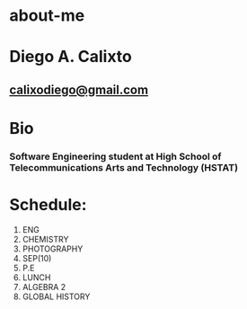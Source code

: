 # about-me
 
# Diego A. Calixto
 
## calixodiego@gmail.com

# Bio

### Software Engineering student at High School of Telecommunications Arts and Technology (HSTAT)


# Schedule:

1) ENG
2) CHEMISTRY
3) PHOTOGRAPHY
4) SEP(10)
5) P.E
6) LUNCH
7) ALGEBRA 2
8) GLOBAL HISTORY


